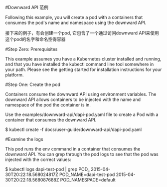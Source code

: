 #Downward API 范例

Following this example, you will create a pod with a containers that consumes the pod's name and namespace using the downward API.

接下来的例子，有会创建一个pod, 它包含了一个通过访问downward API来使用这个pod的名字和命名空得容器

#Step Zero: Prerequisites

This example assumes you have a Kubernetes cluster installed and running, and that you have installed the kubectl command line tool somewhere in your path. Please see the getting started for installation instructions for your platform.

#Step One: Create the pod

Containers consume the downward API using environment variables. The downward API allows containers to be injected with the name and namespace of the pod the container is in.

Use the examples/downward-api/dapi-pod.yaml file to create a Pod with a container that consumes the downward API.

$ kubectl create -f docs/user-guide/downward-api/dapi-pod.yaml

#Examine the logs

This pod runs the env command in a container that consumes the downward API. You can grep through the pod logs to see that the pod was injected with the correct values:

$ kubectl logs dapi-test-pod | grep POD_
2015-04-30T20:22:18.568024817Z POD_NAME=dapi-test-pod
2015-04-30T20:22:18.568087688Z POD_NAMESPACE=default
